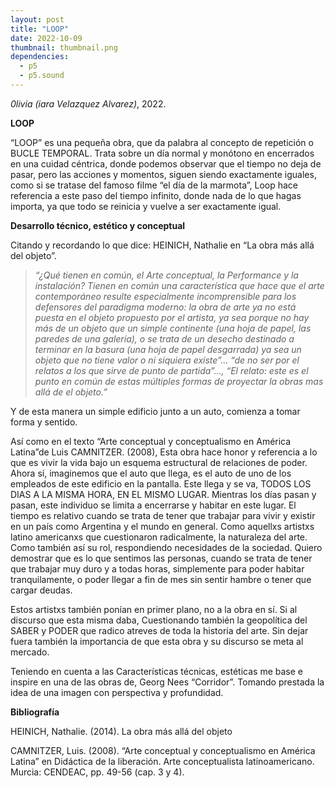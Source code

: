 ```yaml
---
layout: post
title: "LOOP"
date: 2022-10-09
thumbnail: thumbnail.png
dependencies:
  - p5
  - p5.sound
---
```


<div id="div-sketch">
  <script type="text/javascript" src="sketch.js"></script>
</div>

_0livia (iara Velazquez Alvarez)_, 2022.

**LOOP**

“LOOP” es una pequeña obra, que da palabra al concepto de repetición  o BUCLE TEMPORAL. Trata sobre un día normal y monótono en encerrados en una cuidad  céntrica, donde podemos observar que el tiempo no deja de pasar, pero las acciones y momentos, siguen  siendo exactamente iguales, como si se tratase del famoso filme “el día de la marmota”, Loop hace referencia  a este paso del tiempo infinito, donde nada de lo que hagas importa, ya que todo se reinicia y vuelve a ser exactamente igual.

**Desarrollo técnico, estético y conceptual**

Citando y recordando lo que dice: HEINICH, Nathalie en “La obra más allá del objeto”.

>_“¿Qué tienen en común, el Arte conceptual, la Performance y la instalación? Tienen en común una característica que hace que el arte contemporáneo resulte especialmente incomprensible para los defensores del paradigma moderno: la obra de arte ya no está puesta en el objeto propuesto por el artista, ya sea porque no hay más de un objeto que un simple continente (una hoja de papel, las paredes de una galería), o se trata de un desecho destinado a terminar en la basura (una hoja de papel desgarrada) ya sea un objeto que no tiene valor o ni siquiera existe”… “de no ser por el relatos a los que sirve de punto de partida”…, “El relato: este es el punto en común de estas múltiples formas de proyectar la obras mas allá de el objeto.”_

 Y de esta manera un simple edificio junto a un auto, comienza a tomar forma y sentido.

Así como en el texto “Arte conceptual y conceptualismo en América Latina”de Luis CAMNITZER. (2008),  Esta obra hace honor y referencia  a lo que es vivir la vida bajo un esquema estructural de relaciones de poder. Ahora sí, imaginemos que el auto que llega, es el auto de uno de los empleados de este edificio en la pantalla. Este llega y se va, TODOS LOS DIAS A LA MISMA HORA, EN EL MISMO LUGAR. Mientras los días pasan y pasan, este individuo se limita a encerrarse y habitar en este lugar. El tiempo es relativo cuando se trata de tener que trabajar para vivir y existir en un país como Argentina y el mundo en general. Como aquellxs  artistxs latino americanxs  que cuestionaron  radicalmente, la naturaleza del arte. Como también así su rol, respondiendo necesidades de la sociedad. Quiero demostrar que es lo que sentimos las personas, cuando se trata de tener que trabajar muy duro y a todas horas, simplemente para poder habitar tranquilamente, o poder llegar a fin de mes  sin sentir hambre o tener que cargar deudas.

Estos artistxs también ponían en primer plano, no a la obra en sí. Si al discurso que esta misma daba, Cuestionando también la geopolítica del SABER y PODER que radico atreves de toda la historia del arte. Sin dejar fuera también  la importancia de que esta obra y su discurso se meta al mercado.

Teniendo en cuenta a las Características técnicas, estéticas me base e inspire en una de las obras de, Georg Nees “Corridor”. Tomando prestada la idea de una imagen con perspectiva y profundidad.


**Bibliografía**

HEINICH, Nathalie. (2014). La obra más allá del objeto

CAMNITZER, Luis. (2008). “Arte conceptual y conceptualismo en América Latina” en Didáctica de la liberación. Arte conceptualista latinoamericano. Murcia: CENDEAC, pp. 49-56 (cap. 3 y 4).